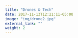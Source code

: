 ```yaml
---
title: "Drones & Tech"
date: 2017-11-13T12:21:11-05:00
image: "img/drone2.jpg"
external_link: ""
weight: 2
---
```

